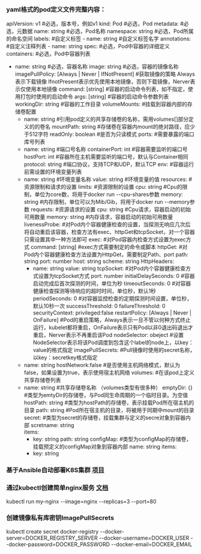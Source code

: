 ### yaml格式的pod定义文件完整内容：
apiVersion: v1       #必选，版本号，例如v1
kind: Pod       #必选，Pod
metadata:       #必选，元数据
  name: string       #必选，Pod名称
  namespace: string    #必选，Pod所属的命名空间
  labels:      #自定义标签
    - name: string     #自定义标签名字
  annotations:       #自定义注释列表
    - name: string
spec:         #必选，Pod中容器的详细定义
  containers:      #必选，Pod中容器列表
  - name: string     #必选，容器名称
    image: string    #必选，容器的镜像名称
    imagePullPolicy: [Always | Never | IfNotPresent] #获取镜像的策略 Always表示下载镜像 IfnotPresent表示优先使用本地镜像，否则下载镜像，Nerver表示仅使用本地镜像
    command: [string]    #容器的启动命令列表，如不指定，使用打包时使用的启动命令
    args: [string]     #容器的启动命令参数列表
    workingDir: string     #容器的工作目录
    volumeMounts:    #挂载到容器内部的存储卷配置
    - name: string     #引用pod定义的共享存储卷的名称，需用volumes[]部分定义的的卷名
      mountPath: string    #存储卷在容器内mount的绝对路径，应少于512字符
      readOnly: boolean    #是否为只读模式
    ports:       #需要暴露的端口库号列表
    - name: string     #端口号名称
      containerPort: int   #容器需要监听的端口号
      hostPort: int    #容器所在主机需要监听的端口号，默认与Container相同
      protocol: string     #端口协议，支持TCP和UDP，默认TCP
    env:       #容器运行前需设置的环境变量列表
    - name: string     #环境变量名称
      value: string    #环境变量的值
    resources:       #资源限制和请求的设置
      limits:      #资源限制的设置
        cpu: string    #Cpu的限制，单位为core数，将用于docker run --cpu-shares参数
        memory: string     #内存限制，单位可以为Mib/Gib，将用于docker run --memory参数
      requests:      #资源请求的设置
        cpu: string    #Cpu请求，容器启动的初始可用数量
        memory: string     #内存请求，容器启动的初始可用数量
    livenessProbe:     #对Pod内个容器健康检查的设置，当探测无响应几次后将自动重启该容器，检查方法有exec、httpGet和tcpSocket，对一个容器只需设置其中一种方法即可
      exec:      #对Pod容器内检查方式设置为exec方式
        command: [string]  #exec方式需要制定的命令或脚本
      httpGet:       #对Pod内个容器健康检查方法设置为HttpGet，需要制定Path、port
        path: string
        port: number
        host: string
        scheme: string
        HttpHeaders:
        - name: string
          value: string
      tcpSocket:     #对Pod内个容器健康检查方式设置为tcpSocket方式
         port: number
       initialDelaySeconds: 0  #容器启动完成后首次探测的时间，单位为秒
       timeoutSeconds: 0   #对容器健康检查探测等待响应的超时时间，单位秒，默认1秒
       periodSeconds: 0    #对容器监控检查的定期探测时间设置，单位秒，默认10秒一次
       successThreshold: 0
       failureThreshold: 0
       securityContext:
         privileged:false
    restartPolicy: [Always | Never | OnFailure] #Pod的重启策略，Always表示一旦不管以何种方式终止运行，kubelet都将重启，OnFailure表示只有Pod以非0退出码退出才重启，Nerver表示不再重启该Pod
    nodeSelector: obeject  #设置NodeSelector表示将该Pod调度到包含这个label的node上，以key：value的格式指定
    imagePullSecrets:    #Pull镜像时使用的secret名称，以key：secretkey格式指定
    - name: string
    hostNetwork:false      #是否使用主机网络模式，默认为false，如果设置为true，表示使用宿主机网络
    volumes:       #在该pod上定义共享存储卷列表
    - name: string     #共享存储卷名称 （volumes类型有很多种）
      emptyDir: {}     #类型为emtyDir的存储卷，与Pod同生命周期的一个临时目录。为空值
      hostPath: string     #类型为hostPath的存储卷，表示挂载Pod所在宿主机的目录
        path: string     #Pod所在宿主机的目录，将被用于同期中mount的目录
      secret:      #类型为secret的存储卷，挂载集群与定义的secre对象到容器内部
        scretname: string  
        items:     
        - key: string
          path: string
      configMap:     #类型为configMap的存储卷，挂载预定义的configMap对象到容器内部
        name: string
        items:
        - key: string


### 基于Ansible自动部署K8S集群 [项目](https://github.com/lizhenliang/ansible-install-k8s)

### 通过kubectl创建简单nginx服务 [文档](https://docs.ksyun.com/documents/5517)
kubectl run my-nginx --image=nginx --replicas=3 --port=80

### 创建镜像私有库密钥ImagePullSecrets
kubectl create secret docker-registry <name> --docker-server=DOCKER_REGISTRY_SERVER --docker-username=DOCKER_USER --docker-password=DOCKER_PASSWORD --docker-email=DOCKER_EMAIL
